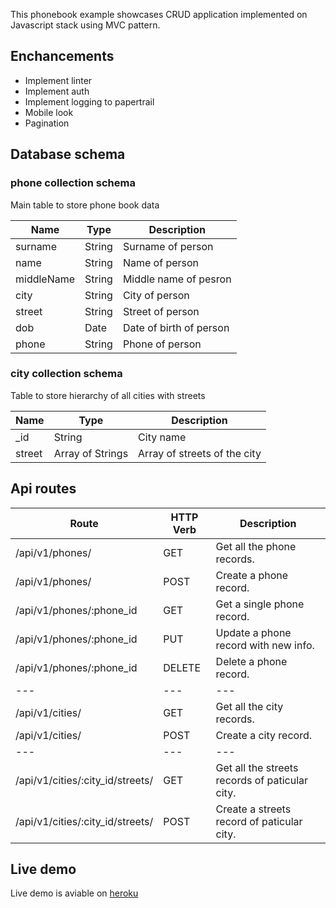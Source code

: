 
This phonebook example showcases CRUD application implemented on Javascript stack using MVC pattern.

## Enchancements
- Implement linter
- Implement auth
- Implement logging to papertrail
- Mobile look
- Pagination

## Database schema

### phone collection schema

Main table to store phone book data

Name | Type | Description 
--- | --- | ---
surname | String | Surname of person
name | String | Name of person
middleName | String | Middle name of pesron
city | String | City of person
street | String | Street of person
dob | Date | Date of birth of person
phone | String | Phone of person

### city collection schema

Table to store hierarchy of all cities with streets 

Name | Type | Description 
--- | --- | ---
_id | String | City name
street | Array of Strings | Array of streets of the city


## Api routes

Route |	HTTP Verb |	Description
--- | --- | ---
/api/v1/phones/	| GET |	Get all the phone records.
/api/v1/phones/ | POST |Create a phone record.
/api/v1/phones/:phone_id |	GET | Get a single phone record.
/api/v1/phones/:phone_id |	PUT | Update a phone record with new info.
/api/v1/phones/:phone_id |	DELETE | Delete a phone record.
--- | --- | ---
/api/v1/cities/	| GET |	Get all the city records.
/api/v1/cities/ | POST |Create a city record.
--- | --- | ---
/api/v1/cities/:city_id/streets/ | GET |	Get all the streets records of paticular city.
/api/v1/cities/:city_id/streets/ | POST |Create a streets record of paticular city.

## Live demo

Live demo is aviable on [heroku](https://phonebook-test-chichavl.herokuapp.com/)
